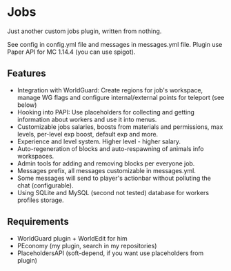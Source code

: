 # Jobs
Just another custom jobs plugin, written from nothing.

See config in config.yml file and messages in messages.yml file.
Plugin use Paper API for MC 1.14.4 (you can use spigot).

## Features
- Integration with WorldGuard: Create regions for job's workspace, manage WG flags and configure internal/external points for teleport (see below)
- Hooking into PAPI: Use placeholders for collecting and getting information about workers and use it into menus.
- Customizable jobs salaries, boosts from materials and permissions, max levels, per-level exp boost, default exp and more.
- Experience and level system. Higher level - higher salary.
- Auto-regeneration of blocks and auto-respawning of animals info workspaces.
- Admin tools for adding and removing blocks per everyone job.
- Messages prefix, all messages customizable in messages.yml.
- Some messages will send to player's actionbar without polluting the chat (configurable).
- Using SQLite and MySQL (second not tested) database for workers profiles storage.

## Requirements
- WorldGuard plugin + WorldEdit for him
- PEconomy (my plugin, search in my repositories)
- PlaceholdersAPI (soft-depend, if you want use placeholders from plugin)

